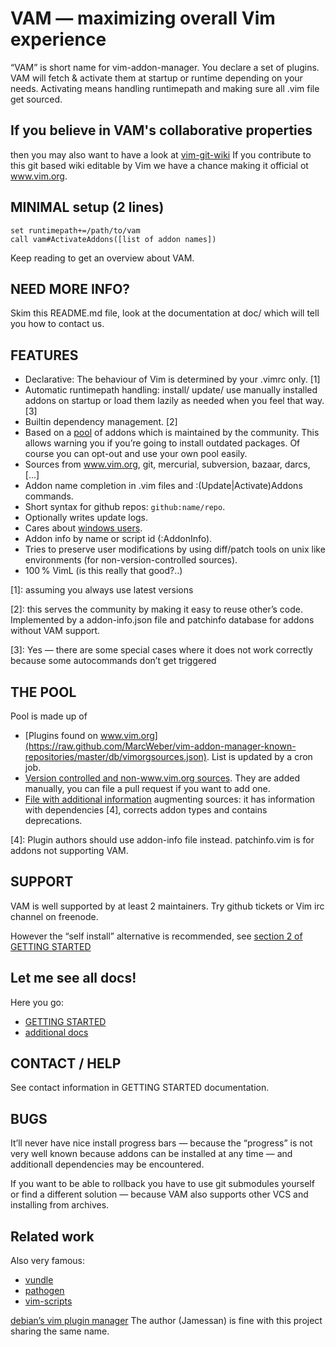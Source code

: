 # VAM — maximizing overall Vim experience
“VAM” is short name for vim-addon-manager.
You declare a set of plugins. VAM will fetch & activate them at startup or
runtime depending on your needs. Activating means handling runtimepath and
making sure all .vim file get sourced.

## If you believe in VAM's collaborative properties
then you may also want to have a look at [vim-git-wiki](github.com/MarcWeber/vim-git-wiki)
If you contribute to this git based wiki editable by Vim we have a chance
making it official ot www.vim.org.


## MINIMAL setup (2 lines)

    set runtimepath+=/path/to/vam
    call vam#ActivateAddons([list of addon names])

Keep reading to get an overview about VAM.

## NEED MORE INFO?

Skim this README.md file, look at the documentation at doc/ which will tell you
how to contact us.

## FEATURES
- Declarative: The behaviour of Vim is determined by your .vimrc only. [1]
- Automatic runtimepath handling: install/ update/ use manually installed addons 
  on startup or load them lazily as needed when you feel that way. [3]
- Builtin dependency management. [2]
- Based on a [pool](http://mawercer.de/~marc/vam/index.php) of addons which is 
  maintained by the community. This allows warning you if you’re going to 
  install outdated packages. Of course you can opt-out and use your own pool 
  easily.
- Sources from www.vim.org, git, mercurial, subversion, bazaar, darcs, [...]
- Addon name completion in .vim files and :(Update|Activate)Addons commands.
- Short syntax for github repos: `github:name/repo`.
- Optionally writes update logs.
- Cares about [windows users](http://mawercer.de/~marc/vam/index.php).
- Addon info by name or script id (:AddonInfo).
- Tries to preserve user modifications by using diff/patch tools on unix like
  environments (for non-version-controlled sources).
- 100 % VimL (is this really that good?..)

[1]: assuming you always use latest versions

[2]: this serves the community by making it easy to reuse other’s code. 
     Implemented by a addon-info.json file and patchinfo database for addons 
     without VAM support.

[3]: Yes — there are some special cases where it does not work correctly because 
     some autocommands don’t get triggered

## THE POOL
Pool is made up of

- [Plugins found on 
  www.vim.org](https://raw.github.com/MarcWeber/vim-addon-manager-known-repositories/master/db/vimorgsources.json).
  List is updated by a cron job.
- [Version controlled and non-www.vim.org 
  sources](https://raw.github.com/MarcWeber/vim-addon-manager-known-repositories/master/db/scmsources.vim). 
  They are added manually, you can file a pull request if you want to add one.
- [File with additional 
  information](https://github.com/MarcWeber/vim-addon-manager-known-repositories/blob/master/db/patchinfo.vim)
  augmenting sources: it has information with dependencies [4], corrects addon 
  types and contains deprecations.

[4]: Plugin authors should use addon-info file instead. patchinfo.vim is for 
     addons not supporting VAM.

## SUPPORT
VAM is well supported by at least 2 maintainers. Try github tickets or Vim irc
channel on freenode.

However the “self install” alternative is recommended, see 
[section 2 of GETTING STARTED](https://raw.github.com/MarcWeber/vim-addon-manager/master/doc/vim-addon-manager-getting-started.txt)

## Let me see all docs!
Here you go:

- [GETTING STARTED](https://raw.github.com/MarcWeber/vim-addon-manager/master/doc/vim-addon-manager-getting-started.txt)
- [additional docs](https://raw.github.com/MarcWeber/vim-addon-manager/master/doc/vim-addon-manager-additional-documentation.txt)

## CONTACT / HELP
See contact information in GETTING STARTED documentation.

## BUGS
It’ll never have nice install progress bars — because the “progress” is not very 
well known because addons can be installed at any time — and additionall 
dependencies may be encountered.

If you want to be able to rollback you have to use git submodules yourself or 
find a different solution — because VAM also supports other VCS and installing 
from archives.

## Related work
Also very famous:

- [vundle](https://github.com/gmarik/vundle)
- [pathogen](https://github.com/tpope/vim-pathogen)
- [vim-scripts](http://vim-scripts.org)

[debian’s vim plugin manager](http://packages.debian.org/sid/vim-addon-manager)
The author (Jamessan) is fine with this project sharing the same name.
